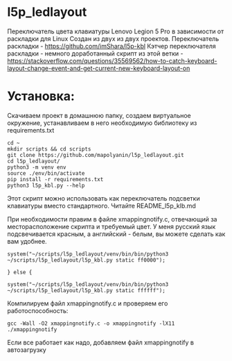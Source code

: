 # l5p_ledlayout
Переключатель цвета клавиатуры Lenovo Legion 5 Pro в зависимости от раскладки для Linux
Создан из двух из двух проектов.
Переключатель раскладки - https://github.com/imShara/l5p-kbl
Кэтчер переключателя раскладки - немного доработанный скрипт из этой ветки - https://stackoverflow.com/questions/35569562/how-to-catch-keyboard-layout-change-event-and-get-current-new-keyboard-layout-on

# Установка:
Скачиваем проект в домашнюю папку, создаем виртуальное окружение, устанавливаем в него необходимую библиотеку из requirements.txt
```
cd ~
mkdir scripts && cd scripts
git clone https://github.com/mapolyanin/l5p_ledlayout.git
cd l5p_ledlayout/
python3 -m venv env
source ./env/bin/activate
pip install -r requirements.txt
python3 l5p_kbl.py --help
```

Этот скрипт можно использовать как переключатель подсветки клавиатуры вместо стандартного. 
Читайте README_l5p_klb.md

При необходимости правим в файле xmappingnotify.c, отвечающий за месторасположение скрипта и требуемый цвет.
У меня русский язык подсвечивается красным, а английский - белым, вы можете сделать как вам удобнее.

```
system("~/scripts/l5p_ledlayout/venv/bin/bin/python3 ~/scripts/l5p_ledlayout/l5p_kbl.py static ff0000");

} else {

system("~/scripts/l5p_ledlayout/venv/bin/bin/python3 ~/scripts/l5p_ledlayout/l5p_kbl.py static ffffff");
```

Компилируем файл xmappingnotify.c и проверяем его работоспособность:
```
gcc -Wall -O2 xmappingnotify.c -o xmappingnotify -lX11
./xmappingnotify

```
Если все работает как надо, добавляем файл xmappingnotify в автозагрузку

